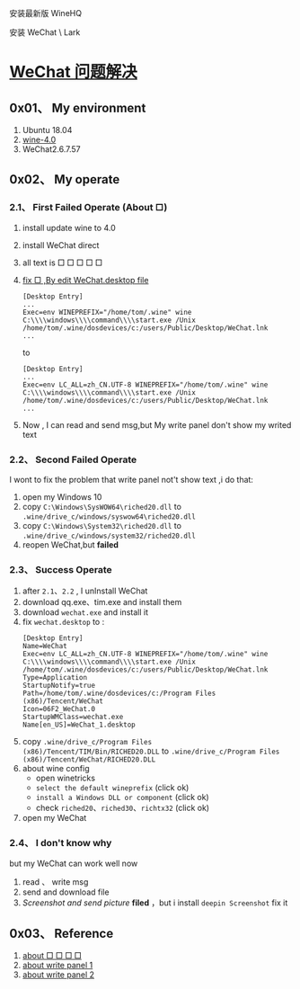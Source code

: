 安装最新版 WineHQ

安装 WeChat \ Lark

# [WeChat 问题解决](https://askubuntu.com/a/1133157/872912)
## 0x01、 My environment
1. Ubuntu 18.04
2. [wine-4.0](https://www.winehq.org/)
3. WeChat2.6.7.57

## 0x02、 My operate 

### 2.1、 First Failed Operate **(About □)**
1. install update wine to 4.0
2. install WeChat direct
3. all text is □ □ □ □ □
4. [fix □ ,By edit WeChat.desktop file](https://github.com/hillwoodroc/winetricks-zh/issues/66)
    ```
    [Desktop Entry]
    ...
    Exec=env WINEPREFIX="/home/tom/.wine" wine C:\\\\windows\\\\command\\\\start.exe /Unix /home/tom/.wine/dosdevices/c:/users/Public/Desktop/WeChat.lnk
    ...
    ```

    to

    ```
    [Desktop Entry]
    ...
    Exec=env LC_ALL=zh_CN.UTF-8 WINEPREFIX="/home/tom/.wine" wine C:\\\\windows\\\\command\\\\start.exe /Unix /home/tom/.wine/dosdevices/c:/users/Public/Desktop/WeChat.lnk
    ...
    ```
5. Now , I can read and send msg,but My write panel don't show my writed text

### 2.2、 Second Failed Operate

I wont to fix the problem that write panel not't show text ,i do that:

1. open my Windows 10
2. copy `C:\Windows\SysWOW64\riched20.dll` to `.wine/drive_c/windows/syswow64\riched20.dll`
3. copy `C:\Windows\System32\riched20.dll` to `.wine/drive_c/windows/system32/riched20.dll`
4. reopen WeChat,but **failed**

### 2.3、 Success Operate

1. after `2.1`、`2.2` , I unInstall WeChat
2. download qq.exe、tim.exe and install them
3. download `wechat.exe` and install it
4. fix `wechat.desktop` to :
    ```
    [Desktop Entry]
    Name=WeChat
    Exec=env LC_ALL=zh_CN.UTF-8 WINEPREFIX="/home/tom/.wine" wine C:\\\\windows\\\\command\\\\start.exe /Unix /home/tom/.wine/dosdevices/c:/users/Public/Desktop/WeChat.lnk
    Type=Application
    StartupNotify=true
    Path=/home/tom/.wine/dosdevices/c:/Program Files (x86)/Tencent/WeChat
    Icon=06F2_WeChat.0
    StartupWMClass=wechat.exe
    Name[en_US]=WeChat_1.desktop
    ```
5. copy `.wine/drive_c/Program Files (x86)/Tencent/TIM/Bin/RICHED20.DLL` to `.wine/drive_c/Program Files (x86)/Tencent/WeChat/RICHED20.DLL`
6. about wine config
   - open winetricks
   - `select the default wineprefix` (click ok)
   - `install a Windows DLL or component` (click ok)
   - check `riched20`、`riched30`、`richtx32` (click ok)
7. open my WeChat

### 2.4、 I don't know why
but my WeChat can work well now 

1. read 、 write msg
2. send and download file
3. *Screenshot and send picture* **filed** ，but i install `deepin Screenshot` fix it

## 0x03、 Reference
1. [about □ □ □ □](https://github.com/hillwoodroc/winetricks-zh/issues/66)
2. [about write panel 1](https://www.cnblogs.com/makefile/p/wine-life.html)
3. [about write panel 2](https://www.crossovercn.com/thread-18.htm)

